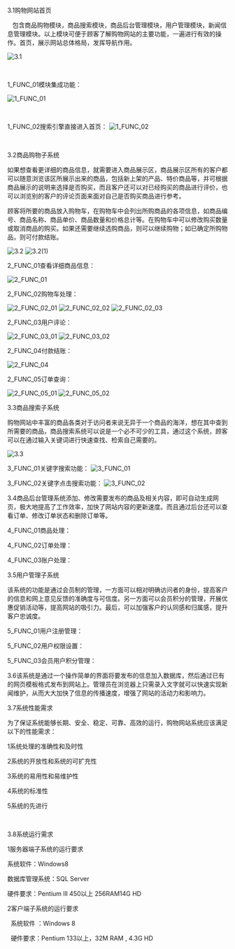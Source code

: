 

3.1购物网站首页

   包含商品购物模块，商品搜索模块，商品后台管理模块，用户管理模块，新闻信息管理模块。以上模块可便于顾客了解购物网站的主要功能，一遍进行有效的操作。首页，展示网站总体格局，发挥导航作用。
   
![3.1](https://github.com/LiuLynn/WebProject/blob/master/task%233_RequirementAnalysis/3.1.png)


 

1_FUNC_01模块集成功能：

![1_FUNC_01](https://github.com/LiuLynn/WebProject/blob/master/task%233_RequirementAnalysis/1_FUNC_01.png)

 

1_FUNC_02搜索引擎直接进入首页：
![1_FUNC_02](https://github.com/LiuLynn/WebProject/blob/master/task%233_RequirementAnalysis/1_FUNC_02.png)



 

3.2商品购物子系统

如果想查看更详细的商品信息，就需要进入商品展示区，商品展示区所有的客户都可以随意浏览该区所展示出来的商品，包括新上架的产品、特价商品等，并可根据商品展示的说明来选择是否购买，而且客户还可以对已经购买的商品进行评价，也可以浏览别的客户的评论页面来面对自己是否购买商品进行参考。

顾客将所要的商品放入购物车，在购物车中会列出所购商品的各项信息，如商品编号、商品名称、商品单价、商品数量和价格总计等。在购物车中可以修改购买数量或取消商品的购买。如果还需要继续选购商品，则可以继续购物；如已确定所购物品，则可付款结账。

![3.2](https://github.com/LiuLynn/WebProject/blob/master/task%233_RequirementAnalysis/3.2.png)
![3.2(1)](https://github.com/LiuLynn/WebProject/blob/master/task%233_RequirementAnalysis/3.2(1).png)



2_FUNC_01查看详细商品信息：

![2_FUNC_01](https://github.com/LiuLynn/WebProject/blob/master/task%233_RequirementAnalysis/2_FUNC_01.png)


2_FUNC_02购物车处理：

![2_FUNC_02_01](https://github.com/LiuLynn/WebProject/blob/master/task%233_RequirementAnalysis/2_FUNC_02_01.png)
![2_FUNC_02_02](https://github.com/LiuLynn/WebProject/blob/master/task%233_RequirementAnalysis/2_FUNC_02_02.png)
![2_FUNC_02_03](https://github.com/LiuLynn/WebProject/blob/master/task%233_RequirementAnalysis/2_FUNC_02_03.png)





2_FUNC_03用户评论：


![2_FUNC_03_01](https://github.com/LiuLynn/WebProject/blob/master/task%233_RequirementAnalysis/2_FUNC_03_01.png)
![2_FUNC_03_02](https://github.com/LiuLynn/WebProject/blob/master/task%233_RequirementAnalysis/2_FUNC_03_02.png)


2_FUNC_04付款结账：

![2_FUNC_04](https://github.com/LiuLynn/WebProject/blob/master/task%233_RequirementAnalysis/2_FUNC_04.png)

2_FUNC_05订单查询：


![2_FUNC_05_01](https://github.com/LiuLynn/WebProject/blob/master/task%233_RequirementAnalysis/2_FUNC_05_01.png)
![2_FUNC_05_02](https://github.com/LiuLynn/WebProject/blob/master/task%233_RequirementAnalysis/2_FUNC_05_02.png)


3.3商品搜索子系统

购物网站中丰富的商品各类对于访问者来说无异于一个商品的海洋，想在其中查到所需要的商品，商品搜索系统可以说是一个必不可少的工具，通过这个系统，顾客可以在通过输入关键词进行快速查找、检索自己需要的。

![3.3](https://github.com/LiuLynn/WebProject/blob/master/task%233_RequirementAnalysis/3.3.png)

3_FUNC_01关键字搜索功能：
![3_FUNC_01](https://github.com/LiuLynn/WebProject/blob/master/task%233_RequirementAnalysis/3_FUNC_01.png)


3_FUNC_02关键字点击搜索功能：
![3_FUNC_02](https://github.com/LiuLynn/WebProject/blob/master/task%233_RequirementAnalysis/3_FUNC_02.png)


3.4商品后台管理系统添加、修改需要发布的商品及相关内容，即可自动生成网页，极大地提高了工作效率，加快了网站内容的更新速度。而且通过后台还可以查看订单、修改订单状态和删除订单等。



4_FUNC_01商品处理：







4_FUNC_02订单处理：





4_FUNC_03账户处理：



3.5用户管理子系统

该系统的功能是通过会员制的管理，一方面可以相对明确访问者的身份，提高客户的信息和网上意见反馈的准确度与可信度。另一方面可以会员积分的管理，开展优惠促销活动等，提高网站的吸引力。最后，可以加强客户的认同感和归属感，提升客户忠诚度。



5_FUNC_01用户注册管理：











5_FUNC_02用户权限设置：





5_FUNC_03会员用户积分管理：





3.6该系统是通过一个操作简单的界面将要发布的信息加入数据库，然后通过已有的网页模板格式发布到网站上。管理员在浏览器上只需录入文字就可以快速实现新闻维护，从而大大加快了信息的传播速度，增强了网站的活动力和影响力。







3.7系统性能需求

为了保证系统能够长期、安全、稳定、可靠、高效的运行，购物网站系统应该满足以下的性能需求：

1系统处理的准确性和及时性

2系统的开放性和系统的可扩充性

3系统的易用性和易维护性

4系统的标准性

5系统的先进行

 

3.8系统运行需求

1服务器端子系统的运行要求

系统软件：Windows8

数据库管理系统：SQL Server

硬件要求：Pentium lll 450以上 256RAM14G HD

2客户端子系统的运行要求

  系统软件 ：Windows 8

  硬件要求：Pentium 133以上，32M RAM , 4.3G HD

